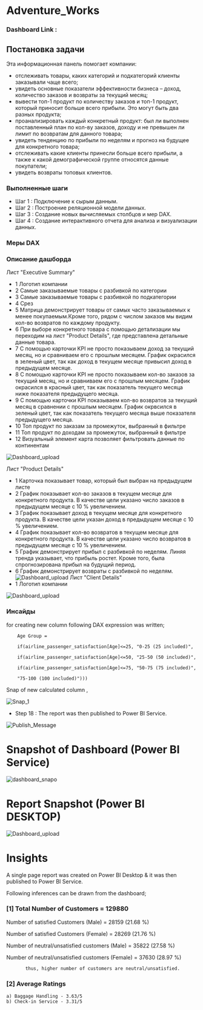# Adventure_Works

### Dashboard Link : 

## Постановка задачи

Эта информационная панель помогает компании:
- отслеживать товары, каких категорий и подкатегорий клиенты заказывали чаще всего;
- увидеть основные показатели эффективности бизнеса – доход, количество заказов и возвраты за текущий месяц;
- вывести топ-1 продукт по количеству заказов и топ-1 продукт, который приносит больше всего прибыли. Это могут быть два разных продукта;
- проанализировать каждый конкретный продукт: был ли выполнен поставленный план по кол-ву заказов, доходу и не превышен ли лимит по возвратам для данного товара;
- увидеть тенденцию по прибыли по неделям и прогноз на будущее для конкретного товара;
- отслеживать какие клиенты принесли больше всего прибыли, а также к какой демографической группе относятся данные покупатели;
- увидеть возвраты топовых клиентов.



### Выполненные шаги

- Шаг 1 : Подключение к сырым данным.
- Шаг 2 : Построение реляционной модели данных.
- Шаг 3 : Создание новых вычисляемых столбцов и мер DAX.
- Шаг 4 : Создание интерактивного отчета для анализа и визуализации данных.

### Меры DAX

### Описание дашборда

Лист "Executive Summary"
- 1 Логотип компании
- 2 Самые заказываемые товары с разбивкой по категории
- 3 Самые заказываемые товары с разбивкой по подкатегории
- 4 Срез
- 5 Матрица демонстрирует товары от самых часто заказываемых к менее покупаемым.Кроме того, рядом с числом заказов мы видим кол-во возвратов по каждому продукту.
- 6 При выборе конкретного товара с помощью детализации мы переходим на лист "Product Details", где представлена детальные данные товара.
- 7 С помощью карточки KPI не просто показываем доход за текущий месяц, но и сравниваем его с прошлым месяцем. График окрасился в зеленый цвет, так как доход в текущем месяце привысил доход в предыдущем месяце.
- 8 С помощью карточки KPI не просто показываем кол-во заказов за текущий месяц, но и сравниваем его с прошлым месяцем. График окрасился в красный цвет, так как показатель текущего месяца ниже показателя предыдущего месяца.
- 9 С помощью карточки KPI показываем кол-во возвратов за текущий месяц в сравнении с прошлым месяцем. График окрвсился в зеленый цвет, так как показатель текущего месяца выше показателя предыдущего месяца.
- 10 Топ продукт по заказам за промежуток, выбранный в фильтре
- 11 Топ продукт по доходам за промежуток, выбранный в фильтре
- 12 Визуальный элемент карта позволяет фильтровать данные по континентам

![Dashboard_upload](https://user-images.githubusercontent.com/102996550/174074051-4f08287a-0568-4fdf-8ac9-6762e0d8fa94.jpg)

Лист "Product Details"
- 1 Карточка показывает товар, который был выбран на предыдущем листе
- 2 График показывает кол-во заказов в текущем месяце для конкретного продукта. В качестве цели указано число заказов в предыдущем месяце с 10 % увеличением.
- 3 График показывает доход в текущем месяце для конкретного продукта. В качестве цели указан доход в предыдущем месяце с 10 % увеличением.
- 4 График показывает кол-во возвратов в текущем месяце для конкретного продукта. В качестве цели указано число возвратов в предыдущем месяце с 10 % увеличением.
- 5 График демонстрирует прибыл с разбивкой по неделям. Линяя тренда указывает, что прибыль ростет. Кроме того, была спрогнозирована прибыл на будущий период.
- 6 График демонстрирует возвраты с разбивкой по неделям.
![Dashboard_upload](https://user-images.githubusercontent.com/102996550/174074051-4f08287a-0568-4fdf-8ac9-6762e0d8fa94.jpg)
Лист "Client Details"
- 1 Логотип компании

![Dashboard_upload](https://user-images.githubusercontent.com/102996550/174074051-4f08287a-0568-4fdf-8ac9-6762e0d8fa94.jpg)


### Инсайды

for creating new column following DAX expression was written;
       
        Age Group = 
        
        if(airline_passenger_satisfaction[Age]<=25, "0-25 (25 included)",
        
        if(airline_passenger_satisfaction[Age]<=50, "25-50 (50 included)",
        
        if(airline_passenger_satisfaction[Age]<=75, "50-75 (75 included)",
        
        "75-100 (100 included)")))
        
Snap of new calculated column ,

![Snap_1](https://user-images.githubusercontent.com/102996550/174089602-ab834a6b-62ce-4b62-8922-a1d241ec240e.jpg)

        
 - Step 18 : The report was then published to Power BI Service.
 
 
![Publish_Message](https://user-images.githubusercontent.com/102996550/174094520-3a845196-97e6-4d44-8760-34a64abc3e77.jpg)

# Snapshot of Dashboard (Power BI Service)

![dashboard_snapo](https://user-images.githubusercontent.com/102996550/174096257-11f1aae5-203d-44fc-bfca-25d37faf3237.jpg)

 
 # Report Snapshot (Power BI DESKTOP)

 
![Dashboard_upload](https://user-images.githubusercontent.com/102996550/174074051-4f08287a-0568-4fdf-8ac9-6762e0d8fa94.jpg)

# Insights

A single page report was created on Power BI Desktop & it was then published to Power BI Service.

Following inferences can be drawn from the dashboard;

### [1] Total Number of Customers = 129880

   Number of satisfied Customers (Male) = 28159 (21.68 %)

   Number of satisfied Customers (Female) = 28269 (21.76 %)

   Number of neutral/unsatisfied customers (Male) = 35822 (27.58 %)

   Number of neutral/unsatisfied customers (Female) = 37630 (28.97 %)


           thus, higher number of customers are neutral/unsatisfied.
           
### [2] Average Ratings

    a) Baggage Handling - 3.63/5
    b) Check-in Service - 3.31/5
    
